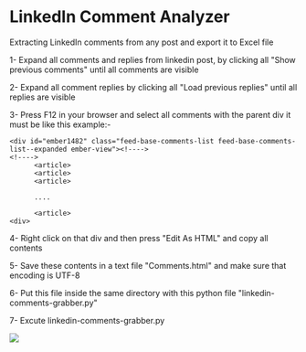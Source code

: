 # LinkedIn Comment Analyzer

Extracting LinkedIn comments from any post and export it to Excel file

1- Expand all comments and replies from linkedin post, 
    by clicking all "Show previous comments" until all comments are visible

2- Expand all comment replies by clicking all "Load previous replies" until all replies are visible

3- Press F12 in your browser and select all comments with the parent div it must be like this example:-

```
<div id="ember1482" class="feed-base-comments-list feed-base-comments-list--expanded ember-view"><!---->
<!---->
      <article>
      <article>
      <article>
      
      ....
      
      <article>
<div>
```

4- Right click on that div and then press "Edit As HTML" and copy all contents

5- Save these contents in a text file "Comments.html" and make sure that encoding is UTF-8

6- Put this file inside the same directory with this python file "linkedin-comments-grabber.py"

7- Excute linkedin-comments-grabber.py

<img src="Sample - Blurred.png" />
